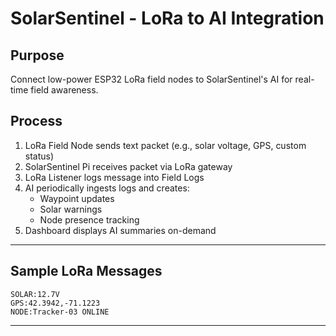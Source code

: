 # SolarSentinel - LoRa to AI Integration

## Purpose

Connect low-power ESP32 LoRa field nodes to SolarSentinel's AI for real-time field awareness.

## Process

1. LoRa Field Node sends text packet (e.g., solar voltage, GPS, custom status)
2. SolarSentinel Pi receives packet via LoRa gateway
3. LoRa Listener logs message into Field Logs
4. AI periodically ingests logs and creates:
   - Waypoint updates
   - Solar warnings
   - Node presence tracking
5. Dashboard displays AI summaries on-demand

---

## Sample LoRa Messages

```
SOLAR:12.7V
GPS:42.3942,-71.1223
NODE:Tracker-03 ONLINE
```

---